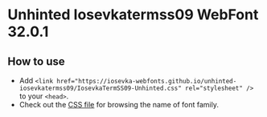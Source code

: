 # Unhinted Iosevkatermss09 WebFont 32.0.1

## How to use

- Add `<link href="https://iosevka-webfonts.github.io/unhinted-iosevkatermss09/IosevkaTermSS09-Unhinted.css" rel="stylesheet" />` to your `<head>`.
- Check out the [CSS file](./IosevkaTermSS09-Unhinted.css) for browsing the name of font family.
